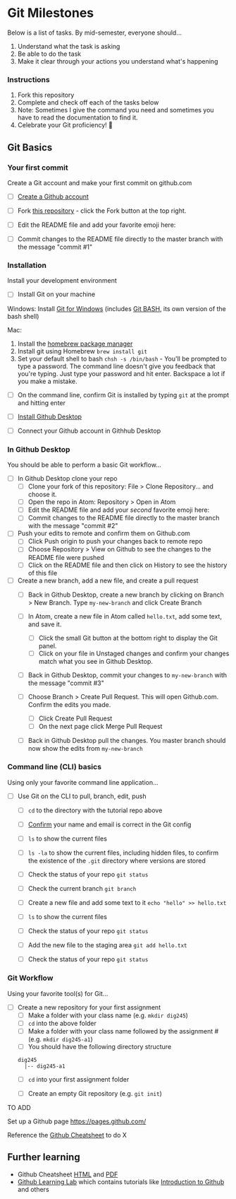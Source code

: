 # Git Milestones

Below is a list of tasks. By mid-semester, everyone should...

1. Understand what the task is asking
1. Be able to do the task
1. Make it clear through your actions you understand what's happening


### Instructions

1. Fork this repository
1. Complete and check off each of the tasks below
1. Note: Sometimes I give the command you need and sometimes you have to read the documentation to find it.
1. Celebrate your Git proficiency! 🙌  


## Git Basics


### Your first commit
Create a Git account and make your first commit on github.com

- [ ] [Create a Github account](https://github.com/join)
- [ ] Fork [this repository](https://github.com/omundy/learn-git-milestones) - click the Fork button at the top right.
- [ ] Edit the README file and add your favorite emoji here:
- [ ] Commit changes to the README file directly to the master branch with the message "commit #1" 


### Installation
Install your development environment

- [ ] Install Git on your machine

Windows: Install [Git for Windows](https://gitforwindows.org/) (includes [Git BASH](https://www.atlassian.com/git/tutorials/git-bash), its own version of the bash shell)

Mac: 
1. Install the [homebrew package manager](https://brew.sh/)
1. Install git using Homebrew `brew install git`
1. Set your default shell to bash `chsh -s /bin/bash` - You'll be prompted to type a password. The command line doesn't give you feedback that you're typing. Just type your password and hit enter. Backspace a lot if you make a mistake.

- [ ] On the command line, confirm Git is installed by typing `git` at the prompt and hitting enter
- [ ] [Install Github Desktop](https://desktop.github.com/)
- [ ] Connect your Github account in Githhub Desktop



### In Github Desktop
You should be able to perform a basic Git workflow...

- [ ] In Github Desktop clone your repo
  - [ ] Clone your fork of this repository: File > Clone Repository... and choose it.
  - [ ] Open the repo in Atom: Repository > Open in Atom  
  - [ ] Edit the README file and add your *second* favorite emoji here:
  - [ ] Commit changes to the README file directly to the master branch with the message "commit #2" 
- [ ] Push your edits to remote and confirm them on Github.com  
  - [ ] Click Push origin to push your changes back to remote repo  
  - [ ] Choose Repository > View on Github to see the changes to the README file were pushed
  - [ ] Click on the README file and then click on History to see the history of this file
- [ ] Create a new branch, add a new file, and create a pull request
  - [ ] Back in Github Desktop, create a new branch by clicking on Branch > New Branch. Type `my-new-branch` and click Create Branch
  - [ ] In Atom, create a new file in Atom called `hello.txt`, add some text, and save it.
    - [ ] Click the small Git button at the bottom right to display the Git panel. 
    - [ ] Click on your file in Unstaged changes and confirm your changes match what you see in Github Desktop.
  - [ ] Back in Github Desktop, commit your changes to `my-new-branch` with the message "commit #3" 
  - [ ] Choose Branch > Create Pull Request. This will open Github.com. Confirm the edits you made.
    - [ ] Click Create Pull Request
    - [ ] On the next page click Merge Pull Request
  - [ ] Back in Github Desktop pull the changes. You master branch should now show the edits from `my-new-branch` 





### Command line (CLI) basics
Using only your favorite command line application...

- [ ] Use Git on the CLI to pull, branch, edit, push
  - [ ] `cd` to the directory with the tutorial repo above
  - [ ] [Confirm](https://docs.github.com/en/github/using-git/setting-your-username-in-git) your name and email is correct in the Git config
  - [ ] `ls` to show the current files
  - [ ] `ls -la` to show the current files, including hidden files, to confirm the existence of the `.git` directory where versions are stored
  - [ ] Check the status of your repo `git status` 
  - [ ] Check the current branch `git branch`
  - [ ] Create a new file and add some text to it `echo "hello" >> hello.txt`
  - [ ] `ls` to show the current files
  - [ ] Check the status of your repo `git status`
  - [ ] Add the new file to the staging area `git add hello.txt`
  - [ ] Check the status of your repo `git status`









### Git Workflow
Using your favorite tool(s) for Git...

- [ ] Create a new repository for your first assignment
  - [ ] Make a folder with your class name (e.g. `mkdir dig245`)
  - [ ] `cd` into the above folder
  - [ ] Make a folder with your class name followed by the assignment # (e.g. `mkdir dig245-a1`)
  - [ ] You should have the following directory structure
  ```
  dig245
    |-- dig245-a1
  ```   
  - [ ] `cd` into your first assignment folder
  - [ ] Create an empty Git repository (e.g. `git init`)



TO ADD


Set up a Github page https://pages.github.com/

Reference the [Github Cheatsheet](https://github.github.com/training-kit/downloads/github-git-cheat-sheet/) to do X





## Further learning

* Github Cheatsheet [HTML](https://github.github.com/training-kit/downloads/github-git-cheat-sheet/) and [PDF](https://github.github.com/training-kit/downloads/github-git-cheat-sheet.pdf)
* [Github Learning Lab](https://lab.github.com/) which contains tutorials like [Introduction to Github](https://lab.github.com/githubtraining/introduction-to-github) and others




